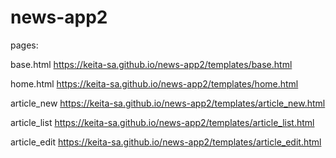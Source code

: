 # news-app2

pages: 

base.html https://keita-sa.github.io/news-app2/templates/base.html

home.html https://keita-sa.github.io/news-app2/templates/home.html

article_new https://keita-sa.github.io/news-app2/templates/article_new.html

article_list https://keita-sa.github.io/news-app2/templates/article_list.html

article_edit https://keita-sa.github.io/news-app2/templates/article_edit.html
